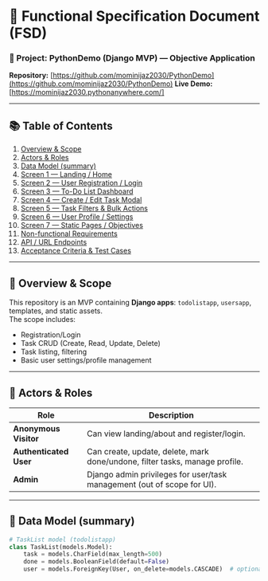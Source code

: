 # 🧩 Functional Specification Document (FSD)

### 🧱 Project: PythonDemo (Django MVP) — Objective Application  
**Repository:** [https://github.com/mominijaz2030/PythonDemo](https://github.com/mominijaz2030/PythonDemo)
**Live Demo:** [https://mominijaz2030.pythonanywhere.com/]

---

## 📚 Table of Contents
1. [Overview & Scope](#overview--scope)
2. [Actors & Roles](#actors--roles)
3. [Data Model (summary)](#data-model-summary)
4. [Screen 1 — Landing / Home](#screen-1--landing--home)
5. [Screen 2 — User Registration / Login](#screen-2--user-registration--login)
6. [Screen 3 — To-Do List Dashboard](#screen-3--to-do-list-dashboard)
7. [Screen 4 — Create / Edit Task Modal](#screen-4--create--edit-task-modal)
8. [Screen 5 — Task Filters & Bulk Actions](#screen-5--task-filters--bulk-actions)
9. [Screen 6 — User Profile / Settings](#screen-6--user-profile--settings)
10. [Screen 7 — Static Pages / Objectives](#screen-7--static-pages--objectives)
11. [Non-functional Requirements](#nonfunctional-requirements)
12. [API / URL Endpoints](#api--url-endpoints)
13. [Acceptance Criteria & Test Cases](#acceptance-criteria--test-cases)

---

## 🧭 Overview & Scope
This repository is an MVP containing **Django apps**: `todolistapp`, `usersapp`, templates, and static assets.  
The scope includes:
- Registration/Login  
- Task CRUD (Create, Read, Update, Delete)  
- Task listing, filtering  
- Basic user settings/profile management  

---

## 👥 Actors & Roles
| Role | Description |
|------|--------------|
| **Anonymous Visitor** | Can view landing/about and register/login. |
| **Authenticated User** | Can create, update, delete, mark done/undone, filter tasks, manage profile. |
| **Admin** | Django admin privileges for user/task management (out of scope for UI). |

---

## 🧩 Data Model (summary)
```python
# TaskList model (todolistapp)
class TaskList(models.Model):
    task = models.CharField(max_length=500)
    done = models.BooleanField(default=False)
    user = models.ForeignKey(User, on_delete=models.CASCADE)  # optional


